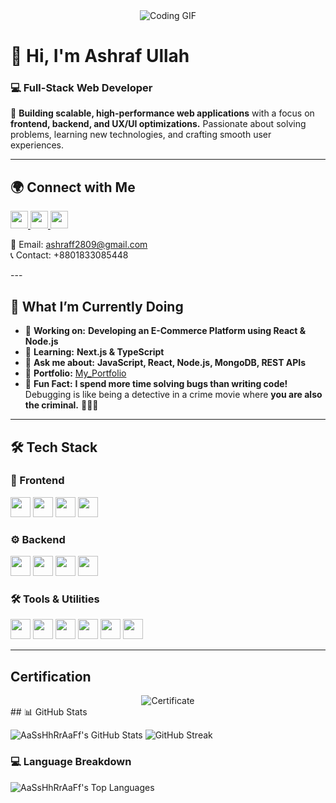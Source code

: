 <div align="center">
   <img src="https://miro.medium.com/v2/resize:fit:1358/0*FGD6BUzzZs1VJLuY.gif" alt="Coding GIF">
</div>

# 👋 Hi, I'm **Ashraf Ullah**  
### 💻 Full-Stack Web Developer  

🚀 **Building scalable, high-performance web applications** with a focus on **frontend, backend, and UX/UI optimizations.** Passionate about solving problems, learning new technologies, and crafting smooth user experiences.  

---

## 🌍 Connect with Me  
<p align="left">
   <a href="https://www.linkedin.com/in/ashraf-ullah-2b731524b/" target="_blank">
      <img src="https://img.shields.io/badge/LinkedIn-0077B5?style=for-the-badge&logo=linkedin&logoColor=white" height="28">
   </a> 
   <a href="https://x.com/ashraf_ullah_01" target="_blank">
      <img src="https://img.shields.io/badge/Twitter-000000?style=for-the-badge&logo=X&logoColor=white" height="28">
   </a>
   <a href="https://github.com/AaSsHhRrAaFf" target="_blank">
      <img src="https://img.shields.io/badge/GitHub-181717?style=for-the-badge&logo=github&logoColor=white" height="28">
   </a>
</p>
<p>
  📧 Email: <a href="mailto:ashraff2809@gmail.com">ashraff2809@gmail.com</a><br>
  📞 Contact: +8801833085448
</p>
---

## 🚀 What I’m Currently Doing  
- 💼 **Working on:** **Developing an E-Commerce Platform using React & Node.js**  
- 🌱 **Learning:** **Next.js & TypeScript**  
- 💬 **Ask me about:** **JavaScript, React, Node.js, MongoDB, REST APIs**  
- 📂 **Portfolio:** [My_Portfolio](https://ashraf-ullah.vercel.app/)  
- 🎯 **Fun Fact:** **I spend more time solving bugs than writing code!** Debugging is like being a detective in a crime movie where **you are also the criminal.** 🕵️‍♂️🐞  

---

## 🛠️ Tech Stack  
### 🎨 Frontend  
<p>
  <img src="https://img.shields.io/badge/JavaScript-F7DF1C?logo=javascript&logoColor=white" height="32">
<!--   <img src="https://img.shields.io/badge/TypeScript-3178C6?logo=typescript&logoColor=white" height="32"> -->
  <img src="https://img.shields.io/badge/React-20232A?logo=react&logoColor=61DAFB" height="32">
<!--   <img src="https://img.shields.io/badge/Next.js-000000?logo=next.js&logoColor=white" height="32"> -->
  <img src="https://img.shields.io/badge/Tailwind_CSS-38B2AC?logo=tailwind-css&logoColor=white" height="32">
  <img src="https://img.shields.io/badge/Material_UI-007FFF?logo=material-ui&logoColor=white" height="32">
</p>

### ⚙️ Backend  
<p>
  <img src="https://img.shields.io/badge/Node.js-8CC84B?logo=node.js&logoColor=white" height="32">
  <img src="https://img.shields.io/badge/Express-000000?logo=express&logoColor=white" height="32">
  <img src="https://img.shields.io/badge/MongoDB-4EA94B?logo=mongodb&logoColor=white" height="32">
  <img src="https://img.shields.io/badge/Firebase-FFCA28?logo=firebase&logoColor=white" height="32">
</p>

### 🛠️ Tools & Utilities  
<p>
  <img src="https://img.shields.io/badge/Git-F05032?logo=git&logoColor=white" height="32">
  <img src="https://img.shields.io/badge/GitHub-181717?logo=github&logoColor=white" height="32">
  <img src="https://img.shields.io/badge/Postman-FF6C37?logo=postman&logoColor=white" height="32">
  <img src="https://img.shields.io/badge/VS_Code-007ACC?logo=visual-studio-code&logoColor=white" height="32">
  <img src="https://img.shields.io/badge/Figma-F24E1E?logo=figma&logoColor=white" height="32">
  <img src="https://img.shields.io/badge/Notion-000000?logo=notion&logoColor=white" height="32">
</p>

---
## Certification 
<div align="center">
   <img src="https://drive.google.com/file/d/1LPmcA--V6Khosp0To1cT4nImAWS_WCYK/view?usp=drive_link" alt="Certificate">
</div>
## 📊 GitHub Stats  

<p align="left">
  <img src="https://github-readme-stats.vercel.app/api?username=AaSsHhRrAaFf&theme=dark&show_icons=true&hide_border=true&count_private=true" alt="AaSsHhRrAaFf's GitHub Stats">
  <img src="https://nirzak-streak-stats.vercel.app?user=AaSsHhRrAaFf&theme=dark&hide_border=true&exclude_days=Fri" alt="GitHub Streak">
</p>

### 💻 Language Breakdown  
<p align="left">
  <img src="https://github-readme-stats.vercel.app/api/top-langs/?username=AaSsHhRrAaFf&theme=dark&show_icons=true&hide_border=true&layout=compact" alt="AaSsHhRrAaFf's Top Languages">
</p>

